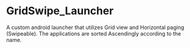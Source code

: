 # GridSwipe_Launcher
A custom android launcher that utilizes Grid view and Horizontal paging (Swipeable).
The applications are sorted Ascendingly according to the name.
